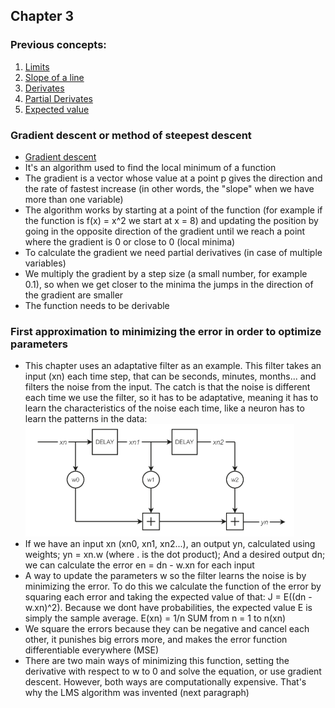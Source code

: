 ## Chapter 3

### Previous concepts:

1. [Limits](https://www.youtube.com/watch?v=pYVVPqphPS0&ab_channel=ElTraductordeIngenier%C3%ADa)
2. [Slope of a line](https://youtu.be/lz8zVJxRFX8?si=C2LQjSdEETm9PGwQ)
3. [Derivates](https://youtu.be/_6-zwdrqD3U?si=PyqmzsqCEmlCYy3v)
4. [Partial Derivates](https://en.wikipedia.org/wiki/Partial_derivative)
5. [Expected value](https://en.wikipedia.org/wiki/Expected_value)

### Gradient descent or method of steepest descent

- [Gradient descent](https://en.wikipedia.org/wiki/Gradient_descent)
- It's an algorithm used to find the local minimum of a function
- The gradient is a vector whose value at a point p gives the direction and the rate of fastest increase (in other words, the "slope" when we have more than one variable)
- The algorithm works by starting at a point of the function (for example if the function is f(x) = x^2 we start at x = 8) and updating the position by going in the opposite direction of the gradient until we reach a point where the gradient is 0 or close to 0 (local minima)
- To calculate the gradient we need partial derivatives (in case of multiple variables)
- We multiply the gradient by a step size (a small number, for example 0.1), so when we get closer to the minima the jumps in the direction of the gradient are smaller
- The function needs to be derivable

### First approximation to minimizing the error in order to optimize parameters

- This chapter uses an adaptative filter as an example. This filter takes an input (xn) each time step, that can be seconds, minutes, months... and filters the noise from the input. The catch is that the noise is different each time we use the filter, so it has to be adaptative, meaning it has to learn the characteristics of the noise each time, like a neuron has to learn the patterns in the data:\
![filter](imgs/filter.PNG)
- If we have an input xn (xn0, xn1, xn2...), an output yn, calculated using weights; yn = xn.w (where . is the dot product); And a desired output dn; we can calculate the error en = dn - w.xn for each input
- A way to update the parameters w so the filter learns the noise is by minimizing the error. To do this we calculate the function of the error by squaring each error and taking the expected value of that: J = E((dn - w.xn)^2). Because we dont have probabilities, the expected value E is simply the sample average. E(xn) = 1/n SUM from n = 1 to n(xn)
- We square the errors because they can be negative and cancel each other, it punishes big errors more, and makes the error function differentiable everywhere (MSE)
- There are two main ways of minimizing this function, setting the derivative with respect to w to 0 and solve the equation, or use gradient descent. However, both ways are computationally expensive. That's why the LMS algorithm was invented (next paragraph)


